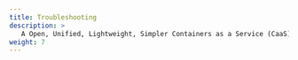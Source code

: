 ```yaml
---
title: Troubleshooting
description: >
   A Open, Unified, Lightweight, Simpler Containers as a Service (CaaS).
weight: 7
---
```

